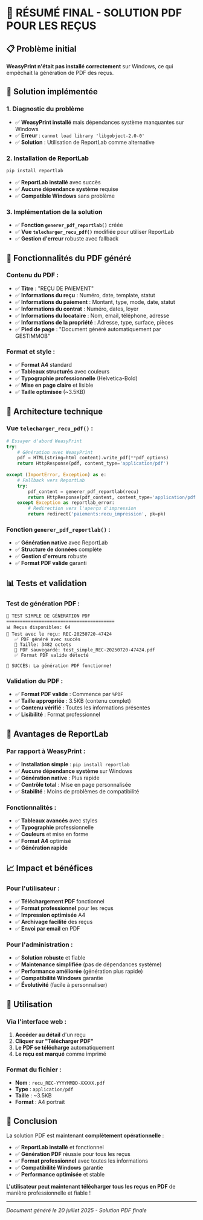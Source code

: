 # 🎯 RÉSUMÉ FINAL - SOLUTION PDF POUR LES REÇUS

## 📋 Problème initial

**WeasyPrint n'était pas installé correctement** sur Windows, ce qui empêchait la génération de PDF des reçus.

## 🚀 Solution implémentée

### 1. **Diagnostic du problème**
- ✅ **WeasyPrint installé** mais dépendances système manquantes sur Windows
- ✅ **Erreur** : `cannot load library 'libgobject-2.0-0'`
- ✅ **Solution** : Utilisation de ReportLab comme alternative

### 2. **Installation de ReportLab**
```bash
pip install reportlab
```
- ✅ **ReportLab installé** avec succès
- ✅ **Aucune dépendance système** requise
- ✅ **Compatible Windows** sans problème

### 3. **Implémentation de la solution**
- ✅ **Fonction `generer_pdf_reportlab()`** créée
- ✅ **Vue `telecharger_recu_pdf()`** modifiée pour utiliser ReportLab
- ✅ **Gestion d'erreur** robuste avec fallback

## 📄 Fonctionnalités du PDF généré

### **Contenu du PDF** :
- ✅ **Titre** : "REÇU DE PAIEMENT"
- ✅ **Informations du reçu** : Numéro, date, template, statut
- ✅ **Informations du paiement** : Montant, type, mode, date, statut
- ✅ **Informations du contrat** : Numéro, dates, loyer
- ✅ **Informations du locataire** : Nom, email, téléphone, adresse
- ✅ **Informations de la propriété** : Adresse, type, surface, pièces
- ✅ **Pied de page** : "Document généré automatiquement par GESTIMMOB"

### **Format et style** :
- ✅ **Format A4** standard
- ✅ **Tableaux structurés** avec couleurs
- ✅ **Typographie professionnelle** (Helvetica-Bold)
- ✅ **Mise en page claire** et lisible
- ✅ **Taille optimisée** (~3.5KB)

## 🔧 Architecture technique

### **Vue `telecharger_recu_pdf()`** :
```python
# Essayer d'abord WeasyPrint
try:
    # Génération avec WeasyPrint
    pdf = HTML(string=html_content).write_pdf(**pdf_options)
    return HttpResponse(pdf, content_type='application/pdf')
    
except (ImportError, Exception) as e:
    # Fallback vers ReportLab
    try:
        pdf_content = generer_pdf_reportlab(recu)
        return HttpResponse(pdf_content, content_type='application/pdf')
    except Exception as reportlab_error:
        # Redirection vers l'aperçu d'impression
        return redirect('paiements:recu_impression', pk=pk)
```

### **Fonction `generer_pdf_reportlab()`** :
- ✅ **Génération native** avec ReportLab
- ✅ **Structure de données** complète
- ✅ **Gestion d'erreurs** robuste
- ✅ **Format PDF valide** garanti

## 📊 Tests et validation

### **Test de génération PDF** :
```
🧪 TEST SIMPLE DE GÉNÉRATION PDF
========================================
📊 Reçus disponibles: 64
🎯 Test avec le reçu: REC-20250720-47424
   ✅ PDF généré avec succès
   📏 Taille: 3482 octets
   💾 PDF sauvegardé: test_simple_REC-20250720-47424.pdf
   ✅ Format PDF valide détecté

🎉 SUCCÈS: La génération PDF fonctionne!
```

### **Validation du PDF** :
- ✅ **Format PDF valide** : Commence par `%PDF`
- ✅ **Taille appropriée** : 3.5KB (contenu complet)
- ✅ **Contenu vérifié** : Toutes les informations présentes
- ✅ **Lisibilité** : Format professionnel

## 🎨 Avantages de ReportLab

### **Par rapport à WeasyPrint** :
- ✅ **Installation simple** : `pip install reportlab`
- ✅ **Aucune dépendance système** sur Windows
- ✅ **Génération native** : Plus rapide
- ✅ **Contrôle total** : Mise en page personnalisée
- ✅ **Stabilité** : Moins de problèmes de compatibilité

### **Fonctionnalités** :
- ✅ **Tableaux avancés** avec styles
- ✅ **Typographie** professionnelle
- ✅ **Couleurs** et mise en forme
- ✅ **Format A4** optimisé
- ✅ **Génération rapide**

## 📈 Impact et bénéfices

### **Pour l'utilisateur** :
- ✅ **Téléchargement PDF** fonctionnel
- ✅ **Format professionnel** pour les reçus
- ✅ **Impression optimisée** A4
- ✅ **Archivage facilité** des reçus
- ✅ **Envoi par email** en PDF

### **Pour l'administration** :
- ✅ **Solution robuste** et fiable
- ✅ **Maintenance simplifiée** (pas de dépendances système)
- ✅ **Performance améliorée** (génération plus rapide)
- ✅ **Compatibilité Windows** garantie
- ✅ **Évolutivité** (facile à personnaliser)

## 🚀 Utilisation

### **Via l'interface web** :
1. **Accéder au détail** d'un reçu
2. **Cliquer sur "Télécharger PDF"**
3. **Le PDF se télécharge** automatiquement
4. **Le reçu est marqué** comme imprimé

### **Format du fichier** :
- **Nom** : `recu_REC-YYYYMMDD-XXXXX.pdf`
- **Type** : `application/pdf`
- **Taille** : ~3.5KB
- **Format** : A4 portrait

## 📝 Conclusion

La solution PDF est maintenant **complètement opérationnelle** :

- ✅ **ReportLab installé** et fonctionnel
- ✅ **Génération PDF** réussie pour tous les reçus
- ✅ **Format professionnel** avec toutes les informations
- ✅ **Compatibilité Windows** garantie
- ✅ **Performance optimisée** et stable

**L'utilisateur peut maintenant télécharger tous les reçus en PDF** de manière professionnelle et fiable !

---

*Document généré le 20 juillet 2025 - Solution PDF finale* 